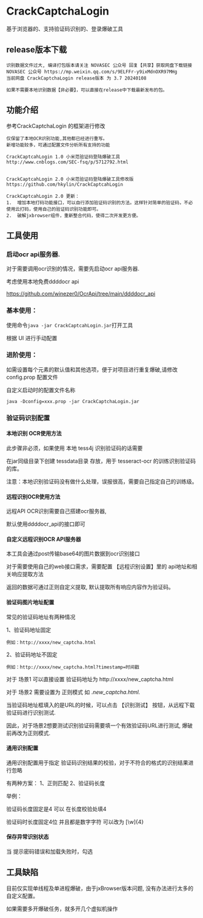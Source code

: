 # CrackCaptchaLogin

基于浏览器的、支持验证码识别的、登录爆破工具

## release版本下载

```
识别数据文件过大, 编译打包版本请关注 NOVASEC 公众号 回复【共享】获取网盘下载链接
NOVASEC 公众号 https://mp.weixin.qq.com/s/9ELFFr-y9ixMdnOXR97MHg
当前网盘 CrackCaptchaLogin release版本 为 3.7 20240108

如果不需要本地识别数据【非必要】，可以直接在release中下载最新发布的包。
```


## 功能介绍

参考CrackCaptchaLogin 的框架进行修改
```
仅保留了本地OCR识别功能,其他都已经进行重写。
新增功能较多，可通过配置文件分析所有支持的功能

CrackCaptcahLogin 1.0 小米范验证码登陆爆破工具
http://www.cnblogs.com/SEC-fsq/p/5712792.html


CrackCaptcahLogin 2.0 小米范验证码登陆爆破工具修改版
https://github.com/hkylin/CrackCaptcahLogin

CrackCaptcahLogin 2.0 更新：
1.	增加本地打码功能接口，可以自行添加验证码识别的方法。这样针对简单的验证码，不必使用云打码，使用自己的验证码识别功能即可。
2.	破解jxbrowser组件，重新整合代码，使得二次开发更方便。
```

##  工具使用 

### 启动ocr api服务器.
对于需要调用ocr识别的情况，需要先启动ocr api服务器.

考虑使用本地免费ddddocr api

https://github.com/winezer0/OcrApi/tree/main/ddddocr_api

### 基本使用：
使用命令`java -jar CrackCaptcahLogin.jar`打开工具

根据 UI 进行手动配置

### 进阶使用： 

如需设置每个元素的默认值和其他选项，便于对项目进行重复爆破,请修改 config.prop 配置文件

自定义启动时的配置文件名称 

```
java -Dconfig=xxx.prop -jar CrackCaptchaLogin.jar
```


### 验证码识别配置

#### 本地识别 OCR使用方法

此步骤非必须，如果使用 本地 tess4j 识别验证码的话需要

在jar同级目录下创建 tessdata目录 存放，用于 tesseract-ocr 的训练识别验证码的库。

注意：本地识别验证码没有做什么处理，误报很高，需要自己指定自己的训练级。

#### 远程识别OCR使用方法

远程API OCR识别需要自己搭建ocr服务器, 

默认使用ddddocr_api的接口即可

#### 自定义远程识别OCR API服务器

本工具会通过post传输base64的图片数据到ocr识别接口

对于需要使用自己的web接口需求，需要配置 【远程识别设置】里的 api地址和相关响应提取方法

返回的数据可通过正则自定义提取, 默认提取所有响应内容作为验证码。

#### 验证码图片地址配置

常见的验证码地址有两种情况

1、验证码地址固定
```
例如：http://xxxx/new_captcha.html
```
2、验证码地址不固定
```
例如：http://xxxx/new_captcha.html?timestamp=时间戳
```

对于 场景1 可以直接设置 验证码地址为  http://xxxx/new_captcha.html

对于 场景2 需要设置为 正则模式 如 .*new_captcha.html.*

当验证码地址框填入的是URL的时候，可以点击 【识别测试】 按钮，从远程下载验证码进行识别测试.

因此，对于场景2想要测试识别验证码需要填一个有效验证码URL进行测试, 爆破前再改为正则模式.


#### 通用识别配置

通用识别配置用于指定 验证码识别结果的校验，对于不符合的格式的识别结果进行忽略

有两种方案：
1、正则匹配
2、验证码长度 

举例：

验证码长度固定是4 可以 在长度校验处填4

验证码时长度固定4位 并且都是数字字符 可以改为 [\w]{4}

#### 保存异常识别状态

当 提示密码错误和加载失败时，勾选


## 工具缺陷

目前仅实现单线程及单进程爆破，由于jxBrowser版本问题, 没有办法进行太多的自定义配置。

如果需要多开爆破任务，就多开几个虚拟机操作






